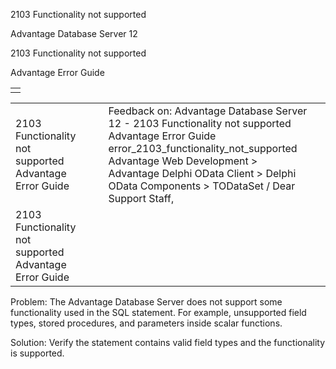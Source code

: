 2103 Functionality not supported




Advantage Database Server 12  

2103 Functionality not supported

Advantage Error Guide

|  |
| --- |
|  |

|  |  |  |  |  |
| --- | --- | --- | --- | --- |
| 2103 Functionality not supported  Advantage Error Guide |  |  | Feedback on: Advantage Database Server 12 - 2103 Functionality not supported Advantage Error Guide error\_2103\_functionality\_not\_supported Advantage Web Development > Advantage Delphi OData Client > Delphi OData Components > TODataSet / Dear Support Staff, |  |
| 2103 Functionality not supported  Advantage Error Guide |  |  |  |  |

Problem: The Advantage Database Server does not support some functionality used in the SQL statement. For example, unsupported field types, stored procedures, and parameters inside scalar functions.

Solution: Verify the statement contains valid field types and the functionality is supported.